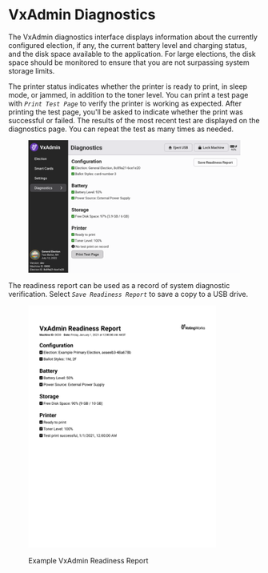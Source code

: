 # VxAdmin Diagnostics

The VxAdmin diagnostics interface displays information about the currently configured election, if any, the current battery level and charging status, and the disk space available to the application. For large elections, the disk space should be monitored to ensure that you are not surpassing system storage limits.&#x20;

The printer status indicates whether the printer is ready to print, in sleep mode, or jammed, in addition to the toner level. You can print a test page with _`Print Test Page`_ to verify the printer is working as expected. After printing the test page, you'll be asked to indicate whether the print was successful or failed. The results of the most recent test are displayed on the diagnostics page. You can repeat the test as many times as needed.

<figure><img src="../.gitbook/assets/diagnostics-screen.png" alt="" width="563"><figcaption></figcaption></figure>

The readiness report can be used as a record of system diagnostic verification.  Select _`Save Readiness Report`_ to save a copy to a USB drive.

<figure><img src="../.gitbook/assets/readiness-report-1 (1).png" alt="" width="375"><figcaption><p>Example VxAdmin Readiness Report</p></figcaption></figure>
